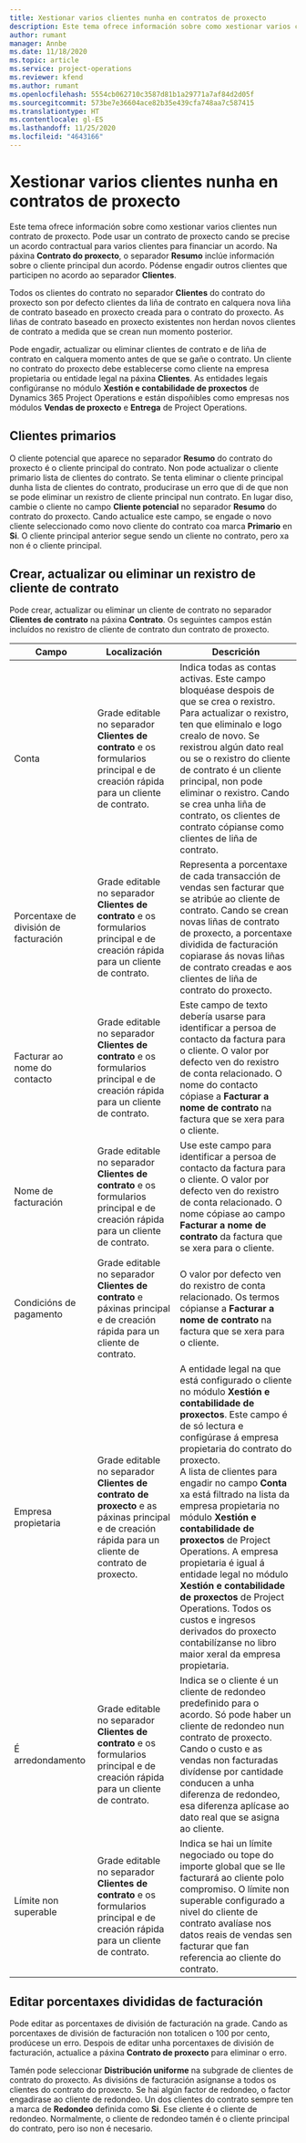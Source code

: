 ```yaml
---
title: Xestionar varios clientes nunha en contratos de proxecto
description: Este tema ofrece información sobre como xestionar varios clientes nun contrato de proxecto.
author: rumant
manager: Annbe
ms.date: 11/18/2020
ms.topic: article
ms.service: project-operations
ms.reviewer: kfend
ms.author: rumant
ms.openlocfilehash: 5554cb062710c3587d81b1a29771a7af84d2d05f
ms.sourcegitcommit: 573be7e36604ace82b35e439cfa748aa7c587415
ms.translationtype: HT
ms.contentlocale: gl-ES
ms.lasthandoff: 11/25/2020
ms.locfileid: "4643166"
---
```

# <a name="manage-multiple-customers-on-project-contracts"></a>Xestionar varios clientes nunha en contratos de proxecto

Este tema ofrece información sobre como xestionar varios clientes nun contrato de proxecto. Pode usar un contrato de proxecto cando se precise un acordo contractual para varios clientes para financiar un acordo. Na páxina **Contrato do proxecto**, o separador **Resumo** inclúe información sobre o cliente principal dun acordo. Pódense engadir outros clientes que participen no acordo ao separador **Clientes**.

Todos os clientes do contrato no separador **Clientes** do contrato do proxecto son por defecto clientes da liña de contrato en calquera nova liña de contrato baseado en proxecto creada para o contrato do proxecto. As liñas de contrato baseado en proxecto existentes non herdan novos clientes de contrato a medida que se crean nun momento posterior.

Pode engadir, actualizar ou eliminar clientes de contrato e de liña de contrato en calquera momento antes de que se gañe o contrato. Un cliente no contrato do proxecto debe establecerse como cliente na empresa propietaria ou entidade legal na páxina **Clientes**. As entidades legais configúranse no módulo **Xestión e contabilidade de proxectos** de Dynamics 365 Project Operations e están dispoñibles como empresas nos módulos **Vendas de proxecto** e **Entrega** de Project Operations.

## <a name="primary-customers"></a>Clientes primarios

O cliente potencial que aparece no separador **Resumo** do contrato do proxecto é o cliente principal do contrato. Non pode actualizar o cliente primario lista de clientes do contrato. Se tenta eliminar o cliente principal dunha lista de clientes do contrato, producirase un erro que di de que non se pode eliminar un rexistro de cliente principal nun contrato. En lugar diso, cambie o cliente no campo **Cliente potencial** no separador **Resumo** do contrato do proxecto. Cando actualice este campo, se engade o novo cliente seleccionado como novo cliente do contrato coa marca **Primario** en **Si**. O cliente principal anterior segue sendo un cliente no contrato, pero xa non é o cliente principal.

## <a name="create-update-or-delete-a-contract-customer-record"></a>Crear, actualizar ou eliminar un rexistro de cliente de contrato

Pode crear, actualizar ou eliminar un cliente de contrato no separador **Clientes de contrato** na páxina **Contrato**. Os seguintes campos están incluídos no rexistro de cliente de contrato dun contrato de proxecto.

| **Campo** | **Localización** | **Descrición** | 
| --- | --- | --- | 
| Conta | Grade editable no separador **Clientes de contrato** e os formularios principal e de creación rápida para un cliente de contrato. | Indica todas as contas activas. Este campo bloquéase despois de que se crea o rexistro. Para actualizar o rexistro, ten que eliminalo e logo crealo de novo. Se rexistrou algún dato real ou se o rexistro do cliente de contrato é un cliente principal, non pode eliminar o rexistro. Cando se crea unha liña de contrato, os clientes de contrato cópianse como clientes de liña de contrato. |
| Porcentaxe de división de facturación | Grade editable no separador **Clientes de contrato** e os formularios principal e de creación rápida para un cliente de contrato. | Representa a porcentaxe de cada transacción de vendas sen facturar que se atribúe ao cliente de contrato. Cando se crean novas liñas de contrato de proxecto, a porcentaxe dividida de facturación copiarase ás novas liñas de contrato creadas e aos clientes de liña de contrato do proxecto. |
| Facturar ao nome do contacto | Grade editable no separador **Clientes de contrato** e os formularios principal e de creación rápida para un cliente de contrato. | Este campo de texto debería usarse para identificar a persoa de contacto da factura para o cliente. O valor por defecto ven do rexistro de conta relacionado. O nome do contacto cópiase a **Facturar a nome de contrato** na factura que se xera para o cliente. |
| Nome de facturación | Grade editable no separador **Clientes de contrato** e os formularios principal e de creación rápida para un cliente de contrato. | Use este campo para identificar a persoa de contacto da factura para o cliente. O valor por defecto ven do rexistro de conta relacionado. O nome cópiase ao campo **Facturar a nome de contrato** da factura que se xera para o cliente. |
| Condicións de pagamento | Grade editable no separador **Clientes de contrato** e páxinas principal e de creación rápida para un cliente de contrato. | O valor por defecto ven do rexistro de conta relacionado. Os termos cópianse a **Facturar a nome de contrato** na factura que se xera para o cliente. |
| Empresa propietaria | Grade editable no separador **Clientes de contrato de proxecto** e as páxinas principal e de creación rápida para un cliente de contrato de proxecto. | A entidade legal na que está configurado o cliente no módulo **Xestión e contabilidade de proxectos**. Este campo é de só lectura e configúrase á empresa propietaria do contrato do proxecto.</br>A lista de clientes para engadir no campo **Conta** xa está filtrado na lista da empresa propietaria no módulo **Xestión e contabilidade de proxectos** de Project Operations. A empresa propietaria é igual á entidade legal no módulo **Xestión e contabilidade de proxectos** de Project Operations. Todos os custos e ingresos derivados do proxecto contabilízanse no libro maior xeral da empresa propietaria. |
| É arredondamento | Grade editable no separador **Clientes de contrato** e os formularios principal e de creación rápida para un cliente de contrato. | Indica se o cliente é un cliente de redondeo predefinido para o acordo. Só pode haber un cliente de redondeo nun contrato de proxecto. Cando o custo e as vendas non facturadas divídense por cantidade conducen a unha diferenza de redondeo, esa diferenza aplícase ao dato real que se asigna ao cliente. |
| Límite non superable | Grade editable no separador **Clientes de contrato** e os formularios principal e de creación rápida para un cliente de contrato. | Indica se hai un límite negociado ou tope do importe global que se lle facturará ao cliente polo compromiso. O límite non superable configurado a nivel do cliente de contrato avalíase nos datos reais de vendas sen facturar que fan referencia ao cliente do contrato. |

## <a name="edit-billing-split-percentages"></a>Editar porcentaxes divididas de facturación

Pode editar as porcentaxes de división de facturación na grade. Cando as porcentaxes de división de facturación non totalicen o 100 por cento, prodúcese un erro. Despois de editar unha porcentaxes de división de facturación, actualice a páxina **Contrato de proxecto** para eliminar o erro.

Tamén pode seleccionar **Distribución uniforme** na subgrade de clientes de contrato do proxecto. As divisións de facturación asígnanse a todos os clientes do contrato do proxecto. Se hai algún factor de redondeo, o factor engadirase ao cliente de redondeo. Un dos clientes do contrato sempre ten a marca de **Redondeo** definida como **Si**. Ese cliente é o cliente de redondeo. Normalmente, o cliente de redondeo tamén é o cliente principal do contrato, pero iso non é necesario.
